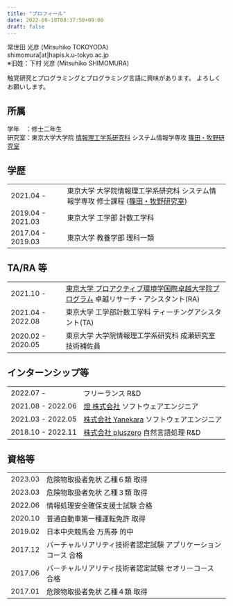 ```yaml
---
title: "プロフィール"
date: 2022-09-10T08:37:50+09:00
draft: false
---
```


常世田 光彦 (Mitsuhiko TOKOYODA)  
shimomura[at]hapis.k.u-tokyo.ac.jp  
※旧姓：下村 光彦 (Mitsuhiko SHIMOMURA)

触覚研究とプログラミングとプログラミング言語に興味があります。
よろしくお願いします。

## 所属

学年　：修士二年生  
研究室：東京大学大学院 [情報理工学系研究科](https://www.i.u-tokyo.ac.jp/) システム情報学専攻 [篠田・牧野研究室](https://hapislab.org/)

## 学歴

|                   |                                                                                                           |
| :---------------- | :-------------------------------------------------------------------------------------------------------- |
| 2021.04 -         | 東京大学 大学院情報理工学系研究科 システム情報学専攻 修士課程 ([篠田・牧野研究室](https://hapislab.org/)) |
| 2019.04 - 2021.03 | 東京大学 工学部 計数工学科                                                                                |
| 2017.04 - 2019.03 | 東京大学 教養学部 理科一類                                                                                |

## TA/RA 等

|                   |                                                                                                                                |
| :---------------- | :----------------------------------------------------------------------------------------------------------------------------- |
| 2021.10 -         | [東京大学 プロアクティブ環境学国際卓越大学院プログラム](https://wings-pes.edu.k.u-tokyo.ac.jp/) 卓越リサーチ・アシスタント(RA) |
| 2021.04 - 2022.08 | 東京大学 工学部計数工学科 ティーチングアシスタント(TA)                                                                         |
| 2020.02 - 2020.05 | 東京大学 大学院情報理工学系研究科 成瀬研究室 技術補佐員                                                                        |

## インターンシップ等

|                   |                                                                  |
| :---------------- | :--------------------------------------------------------------- |
| 2022.07 -         | フリーランス R&D                                                  |
| 2021.08 - 2022.06 | [燈 株式会社](https://akariinc.co.jp/) ソフトウェアエンジニア    |
| 2021.03 - 2022.05 | [株式会社 Yanekara](https://yanekara.jp/) ソフトウェアエンジニア |
| 2018.10 - 2022.11 | [株式会社 pluszero](https://plus-zero.co.jp/) 自然言語処理 R&D   |

## 資格等

|         |                                                                |
| :------ | :------------------------------------------------------------- |
| 2023.03 | 危険物取扱者免状 乙種６類 取得                                 |
| 2023.03 | 危険物取扱者免状 乙種３類 取得                                 |
| 2022.06 | 情報処理安全確保支援士試験 合格                                |
| 2020.10 | 普通自動車第一種運転免許 取得                                  |
| 2019.02 | 日本中央競馬会 万馬券 的中                                     |
| 2017.12 | バーチャルリアリティ技術者認定試験 アプリケーションコース 合格 |
| 2017.06 | バーチャルリアリティ技術者認定試験 セオリーコース 合格         |
| 2017.01 | 危険物取扱者免状 乙種４類 取得                                 |
